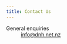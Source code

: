 ```yaml
---
title: Contact Us
---
```


<dl>
	<dt>
		General enquiries</dt>
	<dd>
		<a href="mailto:info@dnh.net.nz">info@dnh.net.nz</a></dd>
</dl>